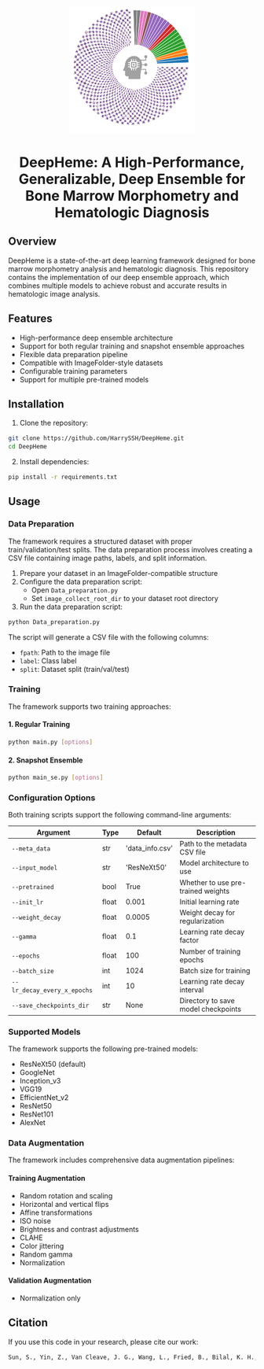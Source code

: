 <div align="center">
    <img src="assets/image.png" alt="DeepHeme Logo" width="256px">
</div>

<div align="center">
    <h1>DeepHeme: A High-Performance, Generalizable, Deep Ensemble for Bone Marrow Morphometry and Hematologic Diagnosis</h1>
</div>

## Overview
DeepHeme is a state-of-the-art deep learning framework designed for bone marrow morphometry analysis and hematologic diagnosis. This repository contains the implementation of our deep ensemble approach, which combines multiple models to achieve robust and accurate results in hematologic image analysis.

## Features
- High-performance deep ensemble architecture
- Support for both regular training and snapshot ensemble approaches
- Flexible data preparation pipeline
- Compatible with ImageFolder-style datasets
- Configurable training parameters
- Support for multiple pre-trained models

## Installation

1. Clone the repository:
```bash
git clone https://github.com/HarrySSH/DeepHeme.git
cd DeepHeme
```

2. Install dependencies:
```bash
pip install -r requirements.txt
```

## Usage

### Data Preparation

The framework requires a structured dataset with proper train/validation/test splits. The data preparation process involves creating a CSV file containing image paths, labels, and split information.

1. Prepare your dataset in an ImageFolder-compatible structure
2. Configure the data preparation script:
   - Open `Data_preparation.py`
   - Set `image_collect_root_dir` to your dataset root directory
3. Run the data preparation script:
```bash
python Data_preparation.py
```

The script will generate a CSV file with the following columns:
- `fpath`: Path to the image file
- `label`: Class label
- `split`: Dataset split (train/val/test)

### Training

The framework supports two training approaches:

#### 1. Regular Training
```bash
python main.py [options]
```

#### 2. Snapshot Ensemble
```bash
python main_se.py [options]
```

### Configuration Options

Both training scripts support the following command-line arguments:

| Argument | Type | Default | Description |
|----------|------|---------|-------------|
| `--meta_data` | str | 'data_info.csv' | Path to the metadata CSV file |
| `--input_model` | str | 'ResNeXt50' | Model architecture to use |
| `--pretrained` | bool | True | Whether to use pre-trained weights |
| `--init_lr` | float | 0.001 | Initial learning rate |
| `--weight_decay` | float | 0.0005 | Weight decay for regularization |
| `--gamma` | float | 0.1 | Learning rate decay factor |
| `--epochs` | float | 100 | Number of training epochs |
| `--batch_size` | int | 1024 | Batch size for training |
| `--lr_decay_every_x_epochs` | int | 10 | Learning rate decay interval |
| `--save_checkpoints_dir` | str | None | Directory to save model checkpoints |

### Supported Models
The framework supports the following pre-trained models:
- ResNeXt50 (default)
- GoogleNet
- Inception_v3
- VGG19
- EfficientNet_v2
- ResNet50
- ResNet101
- AlexNet

### Data Augmentation
The framework includes comprehensive data augmentation pipelines:

#### Training Augmentation
- Random rotation and scaling
- Horizontal and vertical flips
- Affine transformations
- ISO noise
- Brightness and contrast adjustments
- CLAHE
- Color jittering
- Random gamma
- Normalization

#### Validation Augmentation
- Normalization only

## Citation

If you use this code in your research, please cite our work:

```bash
Sun, S., Yin, Z., Van Cleave, J. G., Wang, L., Fried, B., Bilal, K. H., Lucas, F., Isgor, I. S., Webb, D. C., Singi, S., Brown, L., Shouval, R., Lin, J., Yan, E. S., Spector, J. D., Ardon, O., Boiocchi, L., Sardana, R., Baik, J., Zhu, M., Syed, A., Yabe, M., Lu, C. M., Roshal, M., Vanderbilt, C., Goldgof, D. B., Dogan, A., Prakash, S., Carmichael, I., Butte, A. J., & Goldgof, G. M. (2025). DeepHeme, a high-performance, generalizable deep ensemble for bone marrow morphometry and hematologic diagnosis. Science Translational Medicine, 17(802), eadq2162. https://doi.org/10.1126/scitranslmed.adq2162
```